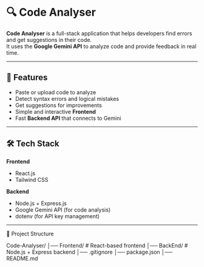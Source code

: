 # 🔍 Code Analyser

**Code Analyser** is a full-stack application that helps developers find errors and get suggestions in their code.  
It uses the **Google Gemini API** to analyze code and provide feedback in real time.

---

## 🚀 Features
- Paste or upload code to analyze
- Detect syntax errors and logical mistakes
- Get suggestions for improvements
- Simple and interactive **Frontend**
- Fast **Backend API** that connects to Gemini

---

## 🛠️ Tech Stack

**Frontend**
- React.js 
- Tailwind CSS

**Backend**
- Node.js + Express.js
- Google Gemini API (for code analysis)
- dotenv (for API key management)

---

📂 Project Structure

Code-Analyser/
│── Frontend/ # React-based frontend
│── BackEnd/ # Node.js + Express backend
│── .gitignore
│── package.json
│── README.md
